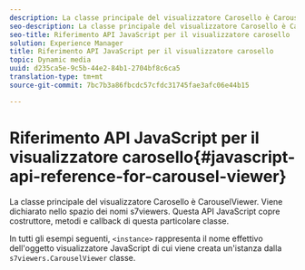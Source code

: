 ```yaml
---
description: La classe principale del visualizzatore Carosello è CarouselViewer. Viene dichiarato nello spazio dei nomi s7viewers. Questa API JavaScript copre costruttore, metodi e callback di questa particolare classe.
seo-description: La classe principale del visualizzatore Carosello è CarouselViewer. Viene dichiarato nello spazio dei nomi s7viewers. Questa API JavaScript copre costruttore, metodi e callback di questa particolare classe.
seo-title: Riferimento API JavaScript per il visualizzatore carosello
solution: Experience Manager
title: Riferimento API JavaScript per il visualizzatore carosello
topic: Dynamic media
uuid: d235ca5e-9c5b-44e2-84b1-2704bf8c6ca5
translation-type: tm+mt
source-git-commit: 7bc7b3a86fbcdc57cfdc31745fae3afc06e44b15

---
```



# Riferimento API JavaScript per il visualizzatore carosello{#javascript-api-reference-for-carousel-viewer}

La classe principale del visualizzatore Carosello è CarouselViewer. Viene dichiarato nello spazio dei nomi s7viewers. Questa API JavaScript copre costruttore, metodi e callback di questa particolare classe.

In tutti gli esempi seguenti, `<instance>` rappresenta il nome effettivo dell&#39;oggetto visualizzatore JavaScript di cui viene creata un&#39;istanza dalla `s7viewers.CarouselViewer` classe.
